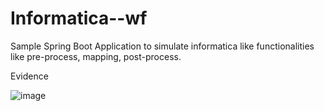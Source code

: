 # Informatica--wf

Sample Spring Boot Application to simulate informatica like functionalities like pre-process, mapping, post-process.

Evidence

![image](https://github.com/purbarunc/Informatica--wf/assets/28572738/cd4c02e4-93ff-478c-9c67-b9ea66b88030)

